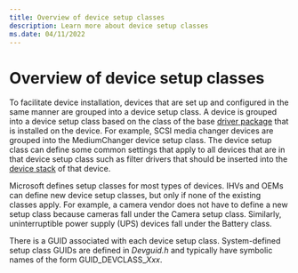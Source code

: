 ```yaml
---
title: Overview of device setup classes
description: Learn more about device setup classes
ms.date: 04/11/2022
---
```


# Overview of device setup classes

To facilitate device installation, devices that are set up and configured in the same manner are grouped into a device setup class. A device is grouped into a device setup class based on the class of the base [driver package](driver-packages.md) that is installed on the device. For example, SCSI media changer devices are grouped into the MediumChanger device setup class. The device setup class can define some common settings that apply to all devices that are in that device setup class such as filter drivers that should be inserted into the [device stack](../gettingstarted/driver-stacks.md) of that device.

Microsoft defines setup classes for most types of devices. IHVs and OEMs can define new device setup classes, but only if none of the existing classes apply. For example, a camera vendor does not have to define a new setup class because cameras fall under the Camera setup class. Similarly, uninterruptible power supply (UPS) devices fall under the Battery class.

There is a GUID associated with each device setup class. System-defined setup class GUIDs are defined in *Devguid.h* and typically have symbolic names of the form GUID_DEVCLASS_*Xxx*.
